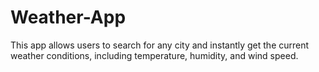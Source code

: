 # Weather-App
This app allows users to search for any city and instantly get the current weather conditions, including temperature, humidity, and wind speed. 
